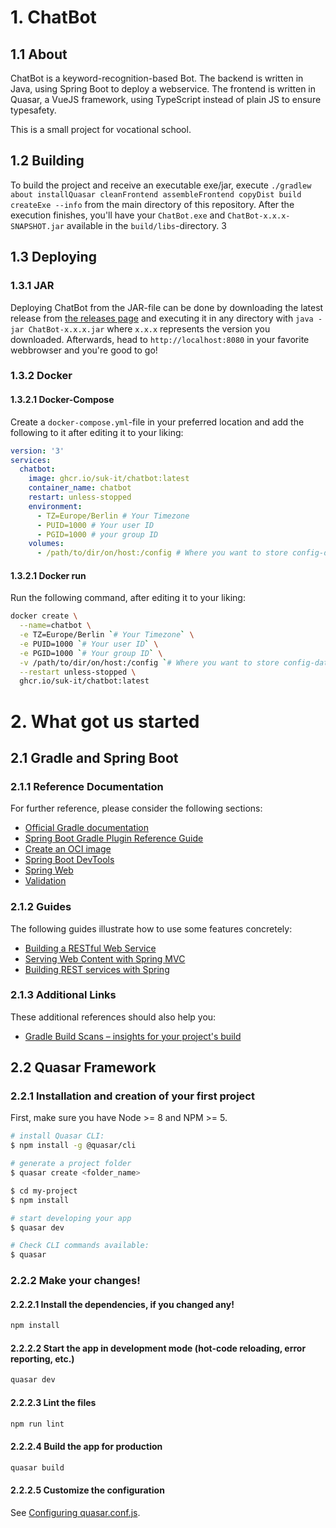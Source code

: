 # 1. ChatBot

## 1.1 About

ChatBot is a keyword-recognition-based Bot.
The backend is written in Java, using Spring Boot to deploy a webservice. 
The frontend is written in Quasar, a VueJS framework, using TypeScript instead of plain JS to ensure typesafety.

This is a small project for vocational school.

## 1.2 Building

To build the project and receive an executable exe/jar, execute 
`./gradlew about installQuasar cleanFrontend assembleFrontend copyDist build createExe --info`
from the main directory of this repository. After the execution finishes, you'll have your `ChatBot.exe` and `ChatBot-x.x.x-SNAPSHOT.jar`
available in the `build/libs`-directory.  3

## 1.3 Deploying

### 1.3.1 JAR

Deploying ChatBot from the JAR-file can be done by downloading the latest release from [the releases page](https://github.com/SuK-IT/ChatBot/releases/latest)
and executing it in any directory with `java -jar ChatBot-x.x.x.jar` where `x.x.x` represents the version you downloaded. Afterwards, head to `http://localhost:8080` in
your favorite webbrowser and you're good to go!

### 1.3.2 Docker

#### 1.3.2.1 Docker-Compose

Create a `docker-compose.yml`-file in your preferred location and add the following to it after editing it to your liking:

```yml
version: '3'
services:
  chatbot:
    image: ghcr.io/suk-it/chatbot:latest
    container_name: chatbot
    restart: unless-stopped
    environment:
      - TZ=Europe/Berlin # Your Timezone
      - PUID=1000 # Your user ID
      - PGID=1000 # your group ID
    volumes:
      - /path/to/dir/on/host:/config # Where you want to store config-data from the container on the host. Optional.
```

#### 1.3.2.1 Docker run

Run the following command, after editing it to your liking:

```bash
docker create \
  --name=chatbot \
  -e TZ=Europe/Berlin `# Your Timezone` \
  -e PUID=1000 `# Your user ID` \
  -e PGID=1000 `# Your group ID` \
  -v /path/to/dir/on/host:/config `# Where you want to store config-data from the container on the host. Optional.` \
  --restart unless-stopped \
  ghcr.io/suk-it/chatbot:latest
```

# 2. What got us started

## 2.1 Gradle and Spring Boot

### 2.1.1 Reference Documentation

For further reference, please consider the following sections:

* [Official Gradle documentation](https://docs.gradle.org)
* [Spring Boot Gradle Plugin Reference Guide](https://docs.spring.io/spring-boot/docs/2.5.4/gradle-plugin/reference/html/)
* [Create an OCI image](https://docs.spring.io/spring-boot/docs/2.5.4/gradle-plugin/reference/html/#build-image)
* [Spring Boot DevTools](https://docs.spring.io/spring-boot/docs/2.5.4/reference/htmlsingle/#using-boot-devtools)
* [Spring Web](https://docs.spring.io/spring-boot/docs/2.5.4/reference/htmlsingle/#boot-features-developing-web-applications)
* [Validation](https://docs.spring.io/spring-boot/docs/2.5.4/reference/htmlsingle/#boot-features-validation)

### 2.1.2 Guides

The following guides illustrate how to use some features concretely:

* [Building a RESTful Web Service](https://spring.io/guides/gs/rest-service/)
* [Serving Web Content with Spring MVC](https://spring.io/guides/gs/serving-web-content/)
* [Building REST services with Spring](https://spring.io/guides/tutorials/bookmarks/)

### 2.1.3 Additional Links

These additional references should also help you:

* [Gradle Build Scans – insights for your project's build](https://scans.gradle.com#gradle)

## 2.2 Quasar Framework

### 2.2.1 Installation and creation of your first project

First, make sure you have Node >= 8 and NPM >= 5.

```bash
# install Quasar CLI:
$ npm install -g @quasar/cli

# generate a project folder
$ quasar create <folder_name>

$ cd my-project
$ npm install

# start developing your app
$ quasar dev

# Check CLI commands available:
$ quasar
```

### 2.2.2 Make your changes!

#### 2.2.2.1 Install the dependencies, if you changed any!
```bash
npm install
```

#### 2.2.2.2 Start the app in development mode (hot-code reloading, error reporting, etc.)
```bash
quasar dev
```

#### 2.2.2.3 Lint the files
```bash
npm run lint
```

#### 2.2.2.4 Build the app for production
```bash
quasar build
```

#### 2.2.2.5 Customize the configuration
See [Configuring quasar.conf.js](https://v2.quasar.dev/quasar-cli/quasar-conf-js).